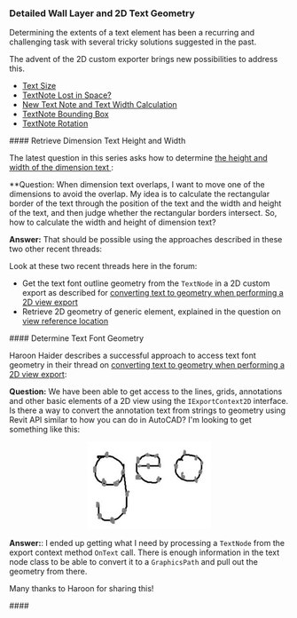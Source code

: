 <head>
<meta http-equiv="Content-Type" content="text/html; charset=utf-8">
<link rel="stylesheet" type="text/css" href="bc.css">
<script src="https://cdn.rawgit.com/google/code-prettify/master/loader/run_prettify.js" type="text/javascript"></script>
</head>

<!---

- get text font outline geometry from TextNode in custom export
  Converting text to geometry when performing a 2d view export
  https://forums.autodesk.com/t5/revit-api-forum/converting-text-to-geometry-when-performing-a-2d-view-export/m-p/10201712#M54774
  /Users/jta/a/doc/revit/tbc/git/a/img/text_geometry.png

- retrieve 2D geometry of generic element
  View Reference Location
  https://forums.autodesk.com/t5/revit-api-forum/view-reference-location/m-p/10867150

- The height and width of the dimension text
  https://forums.autodesk.com/t5/revit-api-forum/the-height-and-width-of-the-dimension-text/m-p/10873262

- detailed wall layer geometry
  Retrieving Detailed Wall Layer Geometry
  https://forums.autodesk.com/t5/revit-api-forum/retrieving-detailed-wall-layer-geometry/m-p/10865604

twitter:

 the #RevitAPI @AutodeskForge @AutodeskRevit #bim #DynamoBim #ForgeDevCon 

&ndash;
...

linkedin:


#bim #DynamoBim #ForgeDevCon #Revit #API #IFC #SDK #AI #VisualStudio #Autodesk #AEC #adsk

the [Revit API discussion forum](http://forums.autodesk.com/t5/revit-api-forum/bd-p/160) thread

<center>
<img src="img/" alt="" title="" width="600"/>
<p style="font-size: 80%; font-style:italic"></p>
</center>

-->

### Detailed Wall Layer and 2D Text Geometry

Determining the extents of a text element has been a recurring and challenging task with several tricky solutions suggested in the past.

The advent of the 2D custom exporter brings new possibilities to address this.


<!-- 0610 0646 1223 1440 1517 -->

<ul>
<li><a href="http://thebuildingcoder.typepad.com/blog/2011/07/text-size.html">Text Size</a></li>
<li><a href="http://thebuildingcoder.typepad.com/blog/2011/09/textnote-lost-in-space.html">TextNote Lost in Space?</a></li>
<li><a href="http://thebuildingcoder.typepad.com/blog/2014/10/new-text-note-and-text-width-calculation.html">New Text Note and Text Width Calculation</a></li>
<li><a href="http://thebuildingcoder.typepad.com/blog/2016/05/idea-station-and-textnote-bounding-box.html">TextNote Bounding Box</a></li>
<li><a href="http://thebuildingcoder.typepad.com/blog/2017/01/textnote-rotation-forge-devcon-tensorflow-and-keras.html">TextNote Rotation</a></li>
</ul>

####<a name="2"></a> Retrieve Dimension Text Height and Width

The latest question in this series asks how to determine
[the height and width of the dimension text ](https://forums.autodesk.com/t5/revit-api-forum/the-height-and-width-of-the-dimension-text/m-p/10873262):

**Question: When dimension text overlaps, I want to move one of the dimensions to avoid the overlap.
My idea is to calculate the rectangular border of the text through the position of the text and the width and height of the text, and then judge whether the rectangular borders intersect.
So, how to calculate the width and height of dimension text?

**Answer:** That should be possible using the approaches described in these two other recent threads:

Look at these two recent threads here in the forum:

- Get the text font outline geometry from the `TextNode` in a 2D custom export as described
for [converting text to geometry when performing a 2D view export](https://forums.autodesk.com/t5/revit-api-forum/converting-text-to-geometry-when-performing-a-2d-view-export/m-p/10201712)
- Retrieve 2D geometry of generic element, explained in the question
on [view reference location](https://forums.autodesk.com/t5/revit-api-forum/view-reference-location/m-p/10867150)

####<a name="3"></a> Determine Text Font Geometry

Haroon Haider describes a successful approach to access text font geometry in their thread
on [converting text to geometry when performing a 2D view export](https://forums.autodesk.com/t5/revit-api-forum/converting-text-to-geometry-when-performing-a-2d-view-export/m-p/10201712):

**Question:** We have been able to get access to the lines, grids, annotations and other basic elements of a 2D view using the `IExportContext2D` interface.
Is there a way to convert the annotation text from strings to geometry using Revit API similar to how you can do in AutoCAD? 
I'm looking to get something like this:

<center>
<img src="img/text_font_geom.png" alt="Text font geometry" title="Text font geometry" width="223"/> <!-- 223 -->
</center>

**Answer:**: I ended up getting what I need by processing a `TextNode` from the export context method `OnText` call.
There is enough information in the text node class to be able to convert it to a `GraphicsPath` and pull out the geometry from there.

Many thanks to Haroon for sharing this!











####<a name="3"></a> 

